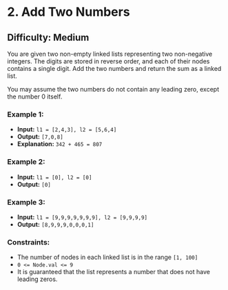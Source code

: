 # 2. Add Two Numbers
## Difficulty: Medium

You are given two non-empty linked lists representing two non-negative integers. The digits are stored in reverse order, and each of their nodes contains a single digit. Add the two numbers and return the sum as a linked list.

You may assume the two numbers do not contain any leading zero, except the number 0 itself.

### Example 1:

+ **Input:** ```l1 = [2,4,3], l2 = [5,6,4]```
+ **Output:** ```[7,0,8]```
+ **Explanation:** ```342 + 465 = 807```

### Example 2:

+ **Input:** ```l1 = [0], l2 = [0]```
+ **Output:** ```[0]```

### Example 3:

+ **Input:** ```l1 = [9,9,9,9,9,9,9], l2 = [9,9,9,9]```
+ **Output:** ```[8,9,9,9,0,0,0,1]```

### Constraints:

+ The number of nodes in each linked list is in the range ```[1, 100]```
+ ```0 <= Node.val <= 9```
+ It is guaranteed that the list represents a number that does not have leading zeros.
